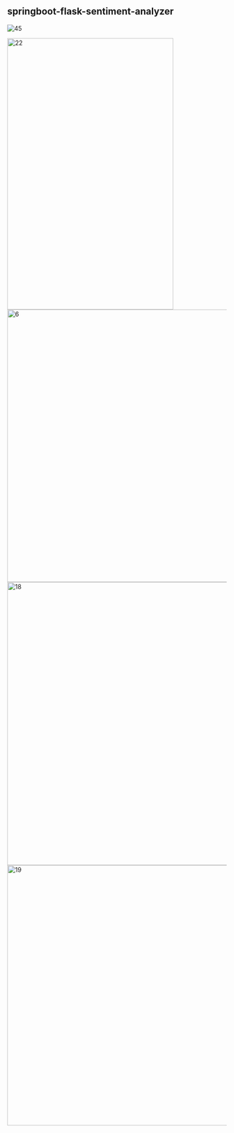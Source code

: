 ## springboot-flask-sentiment-analyzer ##


![45](https://github.com/user-attachments/assets/ff9662c3-3719-48e7-967c-2b6a130dd0cc)

<img width="381" height="621" alt="22" src="https://github.com/user-attachments/assets/6f3f2752-2532-4cf3-a979-bd6e45ec3e46" />

<img width="652" height="624" alt="6" src="https://github.com/user-attachments/assets/b7ac11c7-77dd-4942-b010-495efe51a37b" />

<img width="985" height="648" alt="18" src="https://github.com/user-attachments/assets/4567ae3a-9020-49bd-9a67-890585b2c687" />

<img width="915" height="596" alt="19" src="https://github.com/user-attachments/assets/75947e4d-997a-454e-bb2f-48c43bd6e769" />



